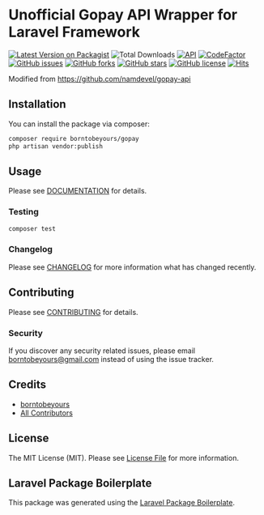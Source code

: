 # Unofficial Gopay API Wrapper for Laravel Framework

[![Latest Version on Packagist](https://img.shields.io/packagist/v/borntobeyours/gopay.svg?style=flat-square)](https://packagist.org/packages/borntobeyours/gopay)
![Total Downloads](https://img.shields.io/packagist/dt/borntobeyours/gopay.svg?style=flat-square)
[![API](https://img.shields.io/badge/Gopay%20API-March%2008%2C%202022-blue)](https://www.ovo.id/features)
[![CodeFactor](https://www.codefactor.io/repository/github/borntobeyours/ovo/badge)](https://www.codefactor.io/repository/github/borntobeyours/ovo)
[![GitHub issues](https://img.shields.io/github/issues/borntobeyours/ovo)](https://github.com/borntobeyours/ovo/issues)
[![GitHub forks](https://img.shields.io/github/forks/borntobeyours/ovo)](https://github.com/borntobeyours/ovo/network)
[![GitHub stars](https://img.shields.io/github/stars/borntobeyours/ovo)](https://github.com/borntobeyours/ovo/stargazers)
[![GitHub license](https://img.shields.io/github/license/borntobeyours/ovo)](https://github.com/borntobeyours/ovo/blob/master/LICENSE)
[![Hits](https://hits.seeyoufarm.com/api/count/incr/badge.svg?url=https%3A%2F%2Fgithub.com%2Fborntobeyours%2FGopay&count_bg=%2379C83D&title_bg=%23555555&icon=&icon_color=%23E7E7E7&title=hits&edge_flat=false)](https://hits.seeyoufarm.com)

Modified from https://github.com/namdevel/gopay-api

## Installation

You can install the package via composer:

```bash
composer require borntobeyours/gopay
php artisan vendor:publish
```

## Usage
Please see [DOCUMENTATION](DOCS.md) for details.

### Testing

```bash
composer test
```

### Changelog

Please see [CHANGELOG](CHANGELOG.md) for more information what has changed recently.

## Contributing

Please see [CONTRIBUTING](CONTRIBUTING.md) for details.

### Security

If you discover any security related issues, please email borntobeyours@gmail.com instead of using the issue tracker.

## Credits

-   [borntobeyours](https://github.com/borntobeyours)
-   [All Contributors](../../contributors)

## License

The MIT License (MIT). Please see [License File](LICENSE.md) for more information.

## Laravel Package Boilerplate

This package was generated using the [Laravel Package Boilerplate](https://laravelpackageboilerplate.com).
